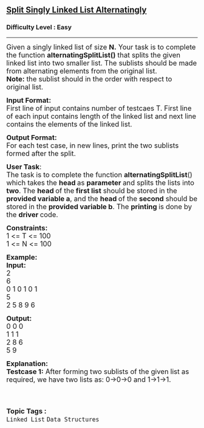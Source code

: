 <h2><a href="https://www.geeksforgeeks.org/problems/split-singly-linked-list-alternatingly/1?page=1&category=Linked%20List&status=unsolved&sortBy=difficulty">Split Singly Linked List Alternatingly</a></h2><h3>Difficulty Level : Easy</h3><hr><div class="problems_problem_content__Xm_eO"><p><span style="font-size:18px">Given a singly linked list of size <strong>N.</strong>&nbsp;Your task is to complete the function <strong>alternatingSplitList()</strong> that splits the given linked list into two smaller list. The sublists should be made from alternating elements from&nbsp;the original list.<br>
<strong>Note:</strong> the sublist should in the order with respect to original list.</span></p>

<p><span style="font-size:18px"><strong>Input Format:</strong><br>
First line of input contains number of testcaes T. First line of each input contains length of the linked list and next line contains the elements of the linked list.</span></p>

<p><span style="font-size:18px"><strong>Output Format:</strong><br>
For each test case, in new lines, print&nbsp;the two sublists formed after the split.</span></p>

<p><span style="font-size:18px"><strong>User Task</strong>:<br>
The task is to complete the function&nbsp;<strong>alternatingSplitList</strong>() which takes the <strong>head </strong>as <strong>parameter </strong>and splits the lists into <strong>two</strong>. The <strong>head </strong>of the<strong> first list</strong> should be stored in the<strong> provided variable a</strong>, and the <strong>head </strong>of the <strong>second</strong> should be stored in the <strong>provided variable b</strong>. The <strong>printing </strong>is done by the <strong>driver </strong>code.</span></p>

<p><span style="font-size:18px"><strong>Constraints:</strong><br>
1 &lt;= T &lt;= 100<br>
1 &lt;= N &lt;= 100</span></p>

<p><span style="font-size:18px"><strong>Example:<br>
Input:</strong><br>
2<br>
6<br>
0 1 0 1 0 1<br>
5<br>
2 5 8 9 6</span></p>

<p><span style="font-size:18px"><strong>Output:</strong><br>
0 0 0<br>
1 1 1<br>
2 8 6<br>
5 9</span></p>

<p><span style="font-size:18px"><strong>Explanation:<br>
Testcase 1:</strong> After forming two sublists of the given list as required, we have two lists as: 0-&gt;0-&gt;0 and 1-&gt;1-&gt;1.</span><br>
&nbsp;</p>
</div><br><p><span style=font-size:18px><strong>Topic Tags : </strong><br><code>Linked List</code>&nbsp;<code>Data Structures</code>&nbsp;
